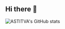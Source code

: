 ## Hi there 👋

<!--
**astitva-exe-23/astitva-exe-23** is a ✨ _special_ ✨ repository because its `README.md` (this file) appears on your GitHub profile.
Here are some ideas to get you started:

- 🔭 I’m currently working on ...
- 🌱 I’m currently learning ...
- 👯 I’m looking to collaborate on ...
- 🤔 I’m looking for help with ...
- 💬 Ask me about ...
- 📫 How to reach me: ...
- 😄 Pronouns: ...
- ⚡ Fun fact: ...
-->
![ASTITVA's GitHub stats](https://github-readme-stats.vercel.app/api?username=astitva-exe-23&show_icons=true&theme=radical)
